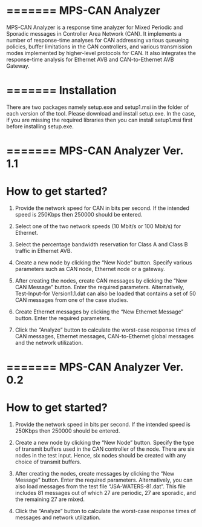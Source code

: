 =======
MPS-CAN Analyzer
=======
MPS-CAN Analyzer is a response time analyzer for Mixed Periodic and Sporadic messages in Controller Area Network (CAN). 
It implements a number of response-time analyses for CAN addressing various queueing policies, buffer limitations in the CAN controllers, and various transmission modes implemented by higher-level protocols for CAN. It also integrates the response-time analysis for Ethernet AVB and CAN-to-Ethernet AVB Gateway.

=======
Installation
=======
There are two packages namely setup.exe and setup1.msi in the folder of each version of the tool. Please download and install setup.exe. In the case, if you are missing the required libraries then you can install setup1.msi first before installing setup.exe.


=======
MPS-CAN Analyzer Ver. 1.1
=======
How to get started?
=======
1.	Provide the network speed for CAN in bits per second. If the intended speed is 250Kbps then 250000 should be entered.

2.	Select one of the two network speeds (10 Mbit/s or 100 Mbit/s) for Ethernet.

3.	Select the percentage bandwidth reservation for Class A and Class B traffic in Ethernet AVB.

4.	Create a new node by clicking the “New Node” button. Specify various parameters such as CAN node, Ethernet node or a gateway.

5.	After creating the nodes, create CAN messages by clicking the “New CAN Message” button. Enter the required parameters. Alternatively, Test-Input-for Version1.1.dat can also be loaded that contains a set of 50 CAN messages from one of the case studies.

6.	Create Ethernet messages by clicking the “New Ethernet Message” button. Enter the required parameters. 

7.	Click the “Analyze” button to calculate the worst-case response times of CAN messages, Ethernet messages, CAN-to-Ethernet global messages and the network utilization.

=======
MPS-CAN Analyzer Ver. 0.2
=======
How to get started?
=======

1.	Provide the network speed in bits per second. If the intended speed is 250Kbps then 250000 should be entered.

2.	Create a new node by clicking the “New Node” button. Specify the type of transmit buffers used in the CAN controller of the node. There are six nodes in the test input. Hence, six nodes should be created with any choice of transmit buffers.

3.	After creating the nodes, create messages by clicking the “New Message” button. Enter the required parameters. Alternatively, you can also load messages from the test file “JSA-WATERS-81.dat”. This file includes 81 messages out of which 27 are periodic, 27 are sporadic, and the remaining 27 are mixed.

4.	Click the “Analyze” button to calculate the worst-case response times of messages and network utilization.
